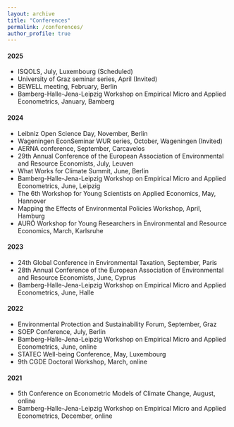 ```yaml
---
layout: archive
title: "Conferences"
permalink: /conferences/
author_profile: true
---
```


#### 2025
* ISQOLS, July, Luxembourg (Scheduled)
* University of Graz seminar series, April (Invited)
* BEWELL meeting, February, Berlin
* Bamberg-Halle-Jena-Leipzig Workshop on Empirical Micro and Applied Econometrics, January, Bamberg 

#### 2024

* Leibniz Open Science Day, November, Berlin 
* Wageningen EconSeminar WUR series, October, Wageningen (Invited)
* AERNA conference, September, Carcavelos
* 29th Annual Conference of the European Association of Environmental and Resource Economists, July, Leuven
* What Works for Climate Summit, June, Berlin
* Bamberg-Halle-Jena-Leipzig Workshop on Empirical Micro and Applied Econometrics, June, Leipzig
* The 6th Workshop for Young Scientists on Applied Economics, May, Hannover
* Mapping the Effects of Environmental Policies Workshop, April, Hamburg
* AURÖ Workshop for Young Researchers in Environmental and Resource Economics, March, Karlsruhe

#### 2023

* 24th Global Conference in Environmental Taxation, September, Paris
* 28th Annual Conference of the European Association of Environmental and Resource Economists, June, Cyprus
* Bamberg-Halle-Jena-Leipzig Workshop on Empirical Micro and Applied Econometrics, June, Halle

#### 2022

* Environmental Protection and Sustainability Forum, September, Graz
* SOEP Conference, July, Berlin
* Bamberg-Halle-Jena-Leipzig Workshop on Empirical Micro and Applied Econometrics, June, online
* STATEC Well-being Conference, May, Luxembourg
* 9th CGDE Doctoral Workshop, March, online

#### 2021
* 5th Conference on Econometric Models of Climate Change, August, online
* Bamberg-Halle-Jena-Leipzig Workshop on Empirical Micro and Applied Econometrics, December, online
